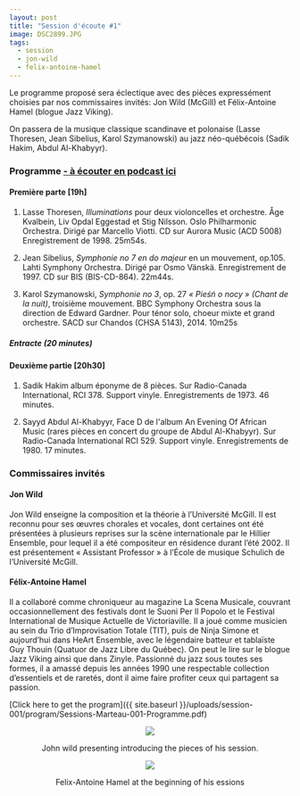```yaml
---
layout: post
title: "Session d'écoute #1"
image: DSC2899.JPG
tags:
  - session
  - jon-wild
  - felix-antoine-hamel
---
```


Le programme proposé sera éclectique avec des pièces expressément choisies par nos commissaires invités: Jon Wild (McGill) et Félix-Antoine Hamel (blogue Jazz Viking).

On passera de la musique classique scandinave et polonaise (Lasse Thoresen, Jean Sibelius, Karol Szymanowski) au jazz néo-québécois (Sadik Hakim, Abdul Al-Khabyyr).

### Programme <a href="https://sessionsmarteau.com/musique/">- à écouter en podcast ici
</a>


#### Première parte [19h]

1. Lasse Thoresen, _Illuminations_ pour deux violoncelles et orchestre. Åge Kvalbein, Liv Opdal Eggestad et Stig Nilsson. Oslo Philharmonic Orchestra. Dirigé par Marcello Viotti. CD sur Aurora Music (ACD 5008) Enregistrement de 1998. 25m54s.

2. Jean Sibelius, _Symphonie no 7 en do majeur_ en un mouvement, op.105. Lahti Symphony Orchestra. Dirigé par Osmo Vänskä. Enregistrement de 1997. CD sur BIS (BIS-CD-864). 22m44s.

3. Karol Szymanowski, _Symphonie no 3_, op. 27 _« Pieśń o nocy » (Chant de la nuit)_, troisième mouvement. BBC Symphony Orchestra sous la direction de Edward Gardner. Pour ténor solo, choeur mixte et grand orchestre. SACD sur Chandos (CHSA 5143), 2014. 10m25s

##### Entracte (20 minutes)

#### Deuxième partie [20h30]

1. Sadik Hakim album éponyme de 8 pièces. Sur Radio-Canada International, RCI 378. Support vinyle. Enregistrements de 1973. 46 minutes.

2. Sayyd Abdul Al-Khabyyr, Face D de l'album An Evening Of African Music (rares pièces en concert du groupe de Abdul Al-Khabyyr). Sur Radio-Canada International RCI 529. Support vinyle. Enregistrements de 1980. 17 minutes.


### Commissaires invités

#### Jon Wild

Jon Wild enseigne la composition et la théorie à l’Université McGill. Il est reconnu pour ses œuvres chorales et vocales, dont certaines ont été présentées à plusieurs reprises sur la scène internationale par le Hillier Ensemble, pour lequel il a été compositeur en résidence durant l’été 2002. Il est présentement « Assistant Professor » à l’École de musique Schulich de l’Université McGill.


#### Félix-Antoine Hamel

Il a collaboré comme chroniqueur au magazine La Scena Musicale, couvrant occasionnellement des festivals dont le Suoni Per Il Popolo et le Festival International de Musique Actuelle de Victoriaville. Il a joué comme musicien au sein du Trio d’Improvisation Totale (TIT), puis de Ninja Simone et aujourd’hui dans HeArt Ensemble, avec le légendaire batteur et tablaïste Guy Thouin (Quatuor de Jazz Libre du Québec). On peut le lire sur le blogue Jazz Viking ainsi que dans Zinyle. Passionné du jazz sous toutes ses formes, il a amassé depuis les années 1990 une respectable collection d’essentiels et de raretés, dont il aime faire profiter ceux qui partagent sa passion.



[Click here to get the program]({{ site.baseurl }}/uploads/session-001/program/Sessions-Marteau-001-Programme.pdf)


<div style="text-align: center">
  <p>
    <img src="{{ site.baseurl }}/uploads/session-001/pictures/DSC2899.JPG"> 
    <div>John wild presenting introducing the pieces of his session.</div>
    </p>
  <p>
    <img src="{{ site.baseurl }}/uploads/session-001/pictures/DSC2970.JPG">
  </p>
  <div>
  Felix-Antoine Hamel at the beginning of his essions
  </div>
</div>

